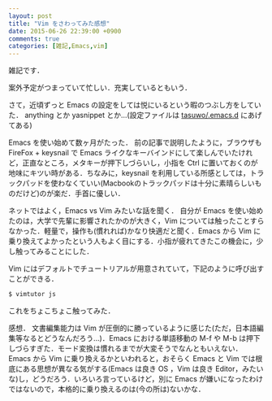 ```yaml
---
layout: post
title: "Vim をさわってみた感想"
date: 2015-06-26 22:39:00 +0900
comments: true
categories: [雑記,Emacs,vim]
---
```


雑記です．

<!-- more -->

案外予定がつまっていて忙しい．充実しているともいう．

さて，近頃ずっと Emacs の設定をしては悦にいるという暇のつぶし方をしていた．
anything とか yasnippet とか...(設定ファイルは [tasuwo/.emacs.d](https://github.com/tasuwo/.emacs.d) にあげてある)

  Emacs を使い始めて数ヶ月がたった．
  前の記事で説明したように，ブラウザも FireFox + keysnail で Emacs ライクなキーバインドにして楽しんでいたけれど，正直なところ，メタキーが押下しづらいし，小指を Ctrl に置いておくのが地味にキツい時がある．ちなみに，keysnail を利用している所感としては，トラックパッドを使わなくていい(Macbookのトラックパッドは十分に素晴らしいものだけど)のが楽だ．手首に優しい．

  ネットではよく，Emacs vs Vim みたいな話を聞く．
  自分が Emacs を使い始めたのは，大学で先輩に影響されたかのが大きく，Vim については触ったことすらなかった．軽量で，操作も(慣れれば)かなり快適だと聞く．Emacs から Vim に乗り換えてよかったという人もよく目にする．小指が疲れてきたこの機会に，少し触ってみることにした．

  Vim にはデフォルトでチュートリアルが用意されていて，下記のように呼び出すことができる．

```bash
$ vimtutor js
```

これをちょこちょこ触ってみた．

感想．
文書編集能力は Vim が圧倒的に勝っているように感じた(ただ，日本語編集等なるとどうなんだろう...)．Emacs における単語移動の M-f や M-b は押下しづらすぎた．モード変換は慣れるまでが大変そうでなんともいえない．Emacs から Vim に乗り換えるかといわれると，おそらく Emacs と Vim では根底にある思想が異なる気がする(Emacs は良き OS ，Vim は良き Editor，みたいな)し，どうだろう．いろいろ言っているけど，別に Emacs が嫌いになったわけではないので，本格的に乗り換えるのは(今の所は)ないかな．

